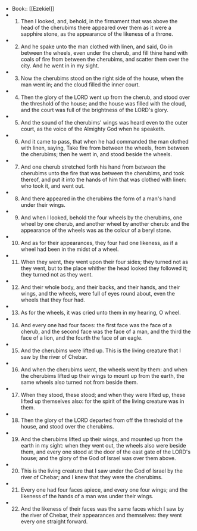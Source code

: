 - Book:: [[Ezekiel]]
- 1. Then I looked, and, behold, in the firmament that was above the head of the cherubims there appeared over them as it were a sapphire stone, as the appearance of the likeness of a throne.
- 2. And he spake unto the man clothed with linen, and said, Go in between the wheels, even under the cherub, and fill thine hand with coals of fire from between the cherubims, and scatter them over the city. And he went in in my sight.
- 3. Now the cherubims stood on the right side of the house, when the man went in; and the cloud filled the inner court.
- 4. Then the glory of the LORD went up from the cherub, and stood over the threshold of the house; and the house was filled with the cloud, and the court was full of the brightness of the LORD's glory.
- 5. And the sound of the cherubims' wings was heard even to the outer court, as the voice of the Almighty God when he speaketh.
- 6. And it came to pass, that when he had commanded the man clothed with linen, saying, Take fire from between the wheels, from between the cherubims; then he went in, and stood beside the wheels.
- 7. And one cherub stretched forth his hand from between the cherubims unto the fire that was between the cherubims, and took thereof, and put it into the hands of him that was clothed with linen: who took it, and went out.
- 8. And there appeared in the cherubims the form of a man's hand under their wings.
- 9. And when I looked, behold the four wheels by the cherubims, one wheel by one cherub, and another wheel by another cherub: and the appearance of the wheels was as the colour of a beryl stone.
- 10. And as for their appearances, they four had one likeness, as if a wheel had been in the midst of a wheel.
- 11. When they went, they went upon their four sides; they turned not as they went, but to the place whither the head looked they followed it; they turned not as they went.
- 12. And their whole body, and their backs, and their hands, and their wings, and the wheels, were full of eyes round about, even the wheels that they four had.
- 13. As for the wheels, it was cried unto them in my hearing, O wheel.
- 14. And every one had four faces: the first face was the face of a cherub, and the second face was the face of a man, and the third the face of a lion, and the fourth the face of an eagle.
- 15. And the cherubims were lifted up. This is the living creature that I saw by the river of Chebar.
- 16. And when the cherubims went, the wheels went by them: and when the cherubims lifted up their wings to mount up from the earth, the same wheels also turned not from beside them.
- 17. When they stood, these stood; and when they were lifted up, these lifted up themselves also: for the spirit of the living creature was in them.
- 18. Then the glory of the LORD departed from off the threshold of the house, and stood over the cherubims.
- 19. And the cherubims lifted up their wings, and mounted up from the earth in my sight: when they went out, the wheels also were beside them, and every one stood at the door of the east gate of the LORD's house; and the glory of the God of Israel was over them above.
- 20. This is the living creature that I saw under the God of Israel by the river of Chebar; and I knew that they were the cherubims.
- 21. Every one had four faces apiece, and every one four wings; and the likeness of the hands of a man was under their wings.
- 22. And the likeness of their faces was the same faces which I saw by the river of Chebar, their appearances and themselves: they went every one straight forward.
